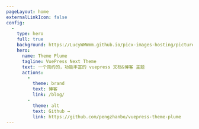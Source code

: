 ```yaml
---
pageLayout: home
externalLinkIcon: false
config:
  -
    type: hero
    full: true
    background: https://LucyWWWmm.github.io/picx-images-hosting/picture.6t7i9gkfgm.webp
    hero:
      name: Theme Plume
      tagline: VuePress Next Theme
      text: 一个简约的，功能丰富的 vuepress 文档&博客 主题
      actions:
        -
          theme: brand
          text: 博客
          link: /blog/
        -
          theme: alt
          text: Github →
          link: https://github.com/pengzhanbo/vuepress-theme-plume
---
```


